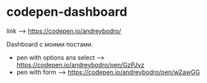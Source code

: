 # codepen-dashboard

link --> https://codepen.io/andreybodro/

Dashboard с моими постами.

- pen with options ans select --> https://codepen.io/andreybodro/pen/GzPJvz
- pen with form --> https://codepen.io/andreybodro/pen/wZawGG
